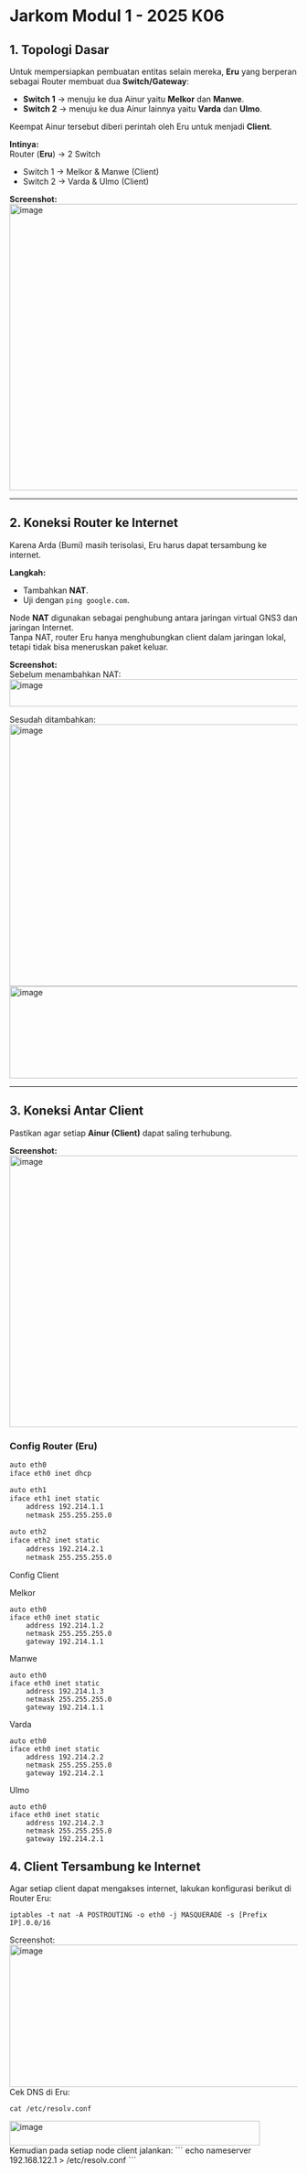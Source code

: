 # Jarkom Modul 1 - 2025 K06

## 1. Topologi Dasar
Untuk mempersiapkan pembuatan entitas selain mereka, **Eru** yang berperan sebagai Router membuat dua **Switch/Gateway**:

- **Switch 1** → menuju ke dua Ainur yaitu **Melkor** dan **Manwe**.  
- **Switch 2** → menuju ke dua Ainur lainnya yaitu **Varda** dan **Ulmo**.  

Keempat Ainur tersebut diberi perintah oleh Eru untuk menjadi **Client**.  

**Intinya:**  
Router (**Eru**) → 2 Switch  
- Switch 1 → Melkor & Manwe (Client)  
- Switch 2 → Varda & Ulmo (Client)  

**Screenshot:**  
<img width="749" height="501" alt="image" src="https://github.com/user-attachments/assets/962767f2-dd7e-4d71-a08f-8bac84ffff9f" />

---

## 2. Koneksi Router ke Internet
Karena Arda (Bumi) masih terisolasi, Eru harus dapat tersambung ke internet.  

**Langkah:**
- Tambahkan **NAT**.  
- Uji dengan `ping google.com`.  

Node **NAT** digunakan sebagai penghubung antara jaringan virtual GNS3 dan jaringan Internet.  
Tanpa NAT, router Eru hanya menghubungkan client dalam jaringan lokal, tetapi tidak bisa meneruskan paket keluar.

**Screenshot:**  
Sebelum menambahkan NAT:  
<img width="711" height="48" alt="image" src="https://github.com/user-attachments/assets/027e3c63-c9a2-42de-8b1c-60e17293b446" />  

Sesudah ditambahkan:  
<img width="628" height="458" alt="image" src="https://github.com/user-attachments/assets/f5683653-35cc-4bb8-b398-62c3f9b16a4d" />  
<img width="802" height="161" alt="image" src="https://github.com/user-attachments/assets/931c63d5-64ec-4fcb-8869-104eec214794" />  

---

## 3. Koneksi Antar Client
Pastikan agar setiap **Ainur (Client)** dapat saling terhubung.  

**Screenshot:**  
<img width="505" height="475" alt="image" src="https://github.com/user-attachments/assets/fef55ca9-6366-4417-b2fc-21631003f9f6" />  

### Config Router (Eru)
```bash
auto eth0
iface eth0 inet dhcp

auto eth1
iface eth1 inet static
    address 192.214.1.1
    netmask 255.255.255.0

auto eth2
iface eth2 inet static
    address 192.214.2.1
    netmask 255.255.255.0
```

Config Client

Melkor
```
auto eth0
iface eth0 inet static
    address 192.214.1.2
    netmask 255.255.255.0
    gateway 192.214.1.1
```

Manwe
```
auto eth0
iface eth0 inet static
    address 192.214.1.3
    netmask 255.255.255.0
    gateway 192.214.1.1
```

Varda
```
auto eth0
iface eth0 inet static
    address 192.214.2.2
    netmask 255.255.255.0
    gateway 192.214.2.1

```

Ulmo
```
auto eth0
iface eth0 inet static
    address 192.214.2.3
    netmask 255.255.255.0
    gateway 192.214.2.1
```

## 4. Client Tersambung ke Internet

Agar setiap client dapat mengakses internet, lakukan konfigurasi berikut di Router Eru:
```
iptables -t nat -A POSTROUTING -o eth0 -j MASQUERADE -s [Prefix IP].0.0/16
```
Screenshot:
<img width="810" height="249" alt="image" src="https://github.com/user-attachments/assets/cbd6790b-e927-4c51-9820-990945c40e44" />
Cek DNS di Eru:
```
cat /etc/resolv.conf
```
<img width="438" height="43" alt="image" src="https://github.com/user-attachments/assets/6965a20f-4619-4dd8-9321-e6336ed217a8" />
Kemudian pada setiap node client jalankan:
```
echo nameserver 192.168.122.1 > /etc/resolv.conf
```
